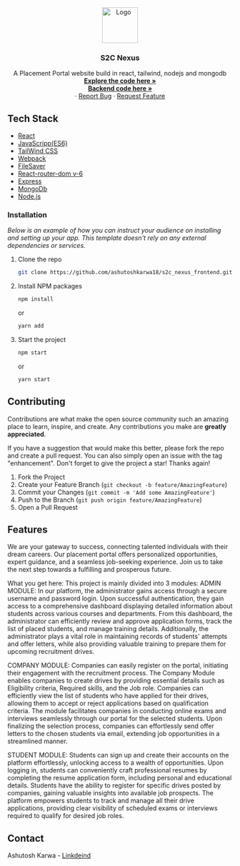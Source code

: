 <div align="center">
  <a href="#">
    <img src="https://static.theprint.in/wp-content/uploads/2023/05/ANI-20230517071444.jpg" alt="Logo" width="80" height="80">
  </a>

  <h3 align="center">S2C Nexus</h3>

  <p align="center">
    A Placement Portal website build in react, tailwind, nodejs and mongodb
    <br />
    <a href="https://github.com/ashutoshkarwa18/s2c_nexus_frontend"><strong>Explore the code here »</strong></a>
    <br />
    <a href="https://github.com/ashutoshkarwa18/s2c_nexus_backend"><strong>Backend code here »</strong></a>
    <br />
    ·
    <a href="https://github.com/ashutoshkarwa18/s2c_nexus_frontend/issues">Report Bug</a>
    ·
    <a href="https://github.com/ashutoshkarwa18/s2c_nexus_frontend/issues">Request Feature</a>
  </p>
</div>


## Tech Stack
- [React](https://react.dev/)
- [JavaScripp(ES6)](https://facebook.github.io/react/)
- [TailWind CSS](https://tailwindui.com/)
- [Webpack](https://webpack.js.org/)
- [FileSaver](https://www.npmjs.com/package/file-saver)
- [React-router-dom v-6](#)
- [Express](https://expressjs.com/)
- [MongoDb](https://www.mongodb.com/cloud/atlas/register)
- [Node.js](https://nodejs.org/en)


### Installation

_Below is an example of how you can instruct your audience on installing and setting up your app. This template doesn't rely on any external dependencies or services._

1. Clone the repo
   ```sh
   git clone https://github.com/ashutoshkarwa18/s2c_nexus_frontend.git
   ```
2. Install NPM packages
   ```sh
   npm install
   ```
   or
   ```sh
   yarn add
   ```
   
3. Start the project
    ```sh
   npm start
   ```
   or
   ```sh
   yarn start
   ``` 
 
<!-- CONTRIBUTING -->
## Contributing

Contributions are what make the open source community such an amazing place to learn, inspire, and create. Any contributions you make are **greatly appreciated**.

If you have a suggestion that would make this better, please fork the repo and create a pull request. You can also simply open an issue with the tag "enhancement".
Don't forget to give the project a star! Thanks again!

1. Fork the Project
2. Create your Feature Branch (`git checkout -b feature/AmazingFeature`)
3. Commit your Changes (`git commit -m 'Add some AmazingFeature'`)
4. Push to the Branch (`git push origin feature/AmazingFeature`)
5. Open a Pull Request

<!-- ABOUT THE PROJECT -->
## Features
We are your gateway to success, connecting talented individuals with their dream careers. Our placement portal offers personalized opportunities, expert guidance, and a seamless job-seeking experience. Join us to take the next step towards a fulfilling and prosperous future.

What you get here:
This project is mainly divided into 3 modules:
ADMIN MODULE: In our platform, the administrator gains access through a secure username and password login. Upon successful authentication, they gain access to a comprehensive dashboard displaying detailed information about students across various courses and departments. From this dashboard, the administrator can efficiently review and approve application forms, track the list of placed students, and manage training details. Additionally, the administrator plays a vital role in maintaining records of students' attempts and offer letters, while also providing valuable training to prepare them for upcoming recruitment drives.

COMPANY MODULE: Companies can easily register on the portal, initiating their engagement with the recruitment process. The Company Module enables companies to create drives by providing essential details such as Eligibility criteria, Required skills, and the Job role. Companies can efficiently view the list of students who have applied for their drives, allowing them to accept or reject applications based on qualification criteria. The module facilitates companies in conducting online exams and interviews seamlessly through our portal for the selected students. Upon finalizing the selection process, companies can effortlessly send offer letters to the chosen students via email, extending job opportunities in a streamlined manner.

STUDENT MODULE: Students can sign up and create their accounts on the platform effortlessly, unlocking access to a wealth of opportunities. Upon logging in, students can conveniently craft professional resumes by completing the resume application form, including personal and educational details. Students have the ability to register for specific drives posted by companies, gaining valuable insights into available job prospects. The platform empowers students to track and manage all their drive applications, providing clear visibility of scheduled exams or interviews required to qualify for desired job roles.

## Contact

Ashutosh Karwa - [Linkdeind](www.linkedin.com/in/ashutosh-karwa)
